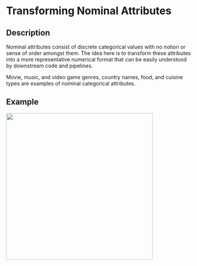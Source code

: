 # Transforming Nominal Attributes

## Description

Nominal attributes consist of discrete categorical values with no notion or sense of order amongst them. The idea here is to transform these attributes into a more representative numerical format that can be easily understood by downstream code and pipelines.

Movie, music, and video game genres, country names, food, and cuisine types are examples of nominal categorical attributes.

## Example

<img src="image1.jpg" style="width:4.13901in" />
